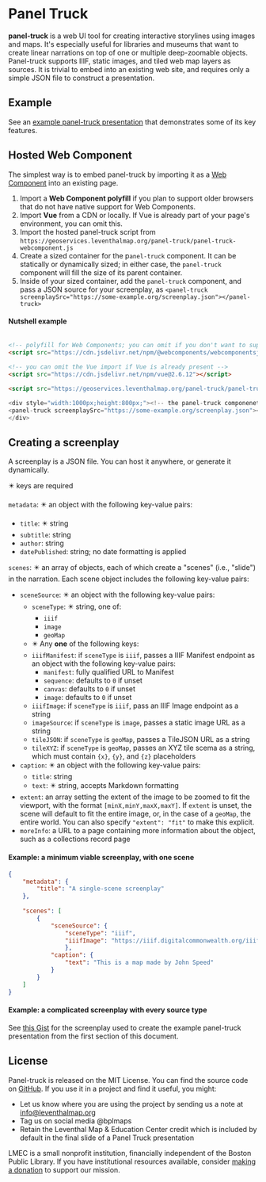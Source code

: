 # Panel Truck

**panel-truck** is a web UI tool for creating interactive storylines using images and maps. It's especially useful for libraries and museums that want to create linear narrations on top of one or multiple deep-zoomable objects. Panel-truck supports IIIF, static images, and tiled web map layers as sources. It is trivial to embed into an existing web site, and requires only a simple JSON file to construct a presentation.

## Example

See an [example panel-truck presentation](https://geoservices.leventhalmap.org/panel-truck/example.html) that demonstrates some of its key features.


## Hosted Web Component

The simplest way is to embed panel-truck by importing it as a [Web Component](https://www.webcomponents.org) into an existing page.

1. Import a **Web Component polyfill** if you plan to support older browsers that do not have native support for Web Components.
2. Import **Vue** from a CDN or locally. If Vue is already part of your page's environment, you can omit this. 
3. Import the hosted panel-truck script from `https://geoservices.leventhalmap.org/panel-truck/panel-truck-webcomponent.js` 
4. Create a sized container for the p`anel-truck` component. It can be statically or dynamically sized; in either case, the `panel-truck` component will fill the size of its parent container.
5. Inside of your sized container, add the `panel-truck` component, and pass a JSON source for your screenplay, as `<panel-truck screenplaySrc="https://some-example.org/screenplay.json"></panel-truck>`


#### Nutshell example

```html

<!-- polyfill for Web Components; you can omit if you don't want to support older browsers -->
<script src="https://cdn.jsdelivr.net/npm/@webcomponents/webcomponentsjs/webcomponents-loader.js"></script>
    
<!-- you can omit the Vue import if Vue is already present -->
<script src="https://cdn.jsdelivr.net/npm/vue@2.6.12"></script>

<script src="https://geoservices.leventhalmap.org/panel-truck/panel-truck-webcomponent.js">

<div style="width:1000px;height:800px;"><!-- the panel-truck componenet will take the size of its parent element -->
<panel-truck screenplaySrc="https://some-example.org/screenplay.json"></panel-truck>
</div>

```

## Creating a screenplay

A screenplay is a JSON file. You can host it anywhere, or generate it dynamically.

✴️ keys are required

`metadata`: ✴️ an object with the following key-value pairs:
 * `title`: ✴️ string
 * `subtitle`: string
 * `author`: string
 * `datePublished`: string; no date formatting is applied

`scenes`: ✴️ an array of objects, each of which create a "scenes" (i.e., "slide") in the narration. Each scene object includes the following key-value pairs:
 * `sceneSource`: ✴️ an object with the following key-value pairs:
     * `sceneType`: ✴️ string, one of:
         * `iiif`
         * `image`
         * `geoMap`
     * ✴️ Any **one** of the following keys:
     * `iiifManifest`: if `sceneType` is `iiif`, passes a IIIF Manifest endpoint as an object with the following key-value pairs:
         * `manifest`: fully qualified URL to Manifest
         * `sequence`: defaults to `0` if unset
         * `canvas`: defaults to `0` if unset
         * `image`: defaults to `0` if unset
     * `iiifImage`:  if `sceneType` is `iiif`, pass an IIIF Image endpoint as a string
     * `imageSource`: if `sceneType` is `image`, passes a static image URL as a string
     * `tileJSON`: if `sceneType` is `geoMap`, passes a TileJSON URL as a string
     * `tileXYZ`: if `sceneType` is `geoMap`, passes an XYZ tile scema as a string, which must contain `{x}`, `{y}`, and `{z}` placeholders
 * `caption`: ✴️ an object with the following key-value pairs:
     * `title`: string
     * `text`: ✴️ string, accepts Markdown formatting
 * `extent`: an array setting the extent of the image to be zoomed to fit the viewport, with the format `[minX,minY,maxX,maxY]`. If `extent` is unset, the scene will default to fit the entire image, or, in the case of a `geoMap`, the entire world. You can also specify `"extent": "fit"` to make this explicit.
 * `moreInfo`: a URL to a page containing more information about the object, such as a collections record page

#### Example: a minimum viable screenplay, with one scene

```json
{
    "metadata": {
        "title": "A single-scene screenplay"
    },
    
    "scenes": [
        {
            "sceneSource": {
                "sceneType": "iiif",
                "iiifImage": "https://iiif.digitalcommonwealth.org/iiif/2/commonwealth:x633fb18t"
                },
            "caption": {
                "text": "This is a map made by John Speed"
            }
        }
    ]
}
```


#### Example: a complicated screenplay with every source type

See [this Gist](https://gist.github.com/garrettdashnelson/73b32f40cccbe30239838dd3bd63988a) for the screenplay used to create the example panel-truck presentation from the first section of this document.


## License

Panel-truck is released on the MIT License. You can find the source code on [GitHub](https://github.com/bplmaps/panel-truck). If you use it in a project and find it useful, you might:

- Let us know where you are using the project by sending us a note at <info@leventhalmap.org>
- Tag us on social media @bplmaps
- Retain the Leventhal Map & Education Center credit which is included by default in the final slide of a Panel Truck presentation

LMEC is a small nonprofit institution, financially independent of the Boston Public Library. If you have institutional resources available, consider [making a donation](https://www.leventhalmap.org/donate/) to support our mission.



